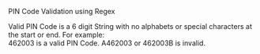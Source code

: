PIN Code Validation using Regex

Valid PIN Code is a 6 digit String with no alphabets or special characters at the start or end.
For example:  
462003 is a valid PIN Code.
A462003 or 462003B is invalid.
